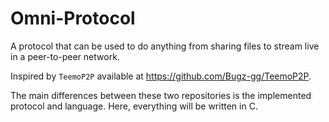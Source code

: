 # Omni-Protocol
A protocol that can be used to do anything from sharing files to stream live in a peer-to-peer network.

Inspired by `TeemoP2P` available at https://github.com/Bugz-gg/TeemoP2P.

The main differences between these two repositories is the implemented protocol and language.
Here, everything will be written in C.
